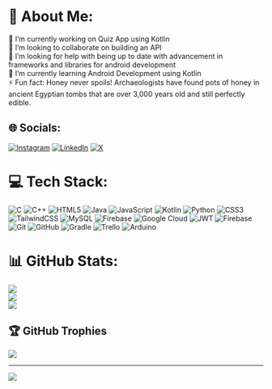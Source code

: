 # 💫 About Me:
🔭 I’m currently working on Quiz App using Kotlin<br>👯 I’m looking to collaborate on building an API<br>🤝 I’m looking for help with being up to date with advancement in frameworks and libraries for android development<br>🌱 I’m currently learning Android Development using Kotlin<br>⚡ Fun fact: Honey never spoils! Archaeologists have found pots of honey in ancient Egyptian tombs that are over 3,000 years old and still perfectly edible.


## 🌐 Socials:
[![Instagram](https://img.shields.io/badge/Instagram-%23E4405F.svg?logo=Instagram&logoColor=white)](https://instagram.com/__aryan_singh_03) [![LinkedIn](https://img.shields.io/badge/LinkedIn-%230077B5.svg?logo=linkedin&logoColor=white)](https://linkedin.com/in/aryan-singh-3b45b4121) [![X](https://img.shields.io/badge/X-black.svg?logo=X&logoColor=white)](https://x.com/Aryansi54038707) 

# 💻 Tech Stack:
![C](https://img.shields.io/badge/c-%2300599C.svg?style=for-the-badge&logo=c&logoColor=white) ![C++](https://img.shields.io/badge/c++-%2300599C.svg?style=for-the-badge&logo=c%2B%2B&logoColor=white) ![HTML5](https://img.shields.io/badge/html5-%23E34F26.svg?style=for-the-badge&logo=html5&logoColor=white) ![Java](https://img.shields.io/badge/java-%23ED8B00.svg?style=for-the-badge&logo=openjdk&logoColor=white) ![JavaScript](https://img.shields.io/badge/javascript-%23323330.svg?style=for-the-badge&logo=javascript&logoColor=%23F7DF1E) ![Kotlin](https://img.shields.io/badge/kotlin-%237F52FF.svg?style=for-the-badge&logo=kotlin&logoColor=white) ![Python](https://img.shields.io/badge/python-3670A0?style=for-the-badge&logo=python&logoColor=ffdd54) ![CSS3](https://img.shields.io/badge/css3-%231572B6.svg?style=for-the-badge&logo=css3&logoColor=white) ![TailwindCSS](https://img.shields.io/badge/tailwindcss-%2338B2AC.svg?style=for-the-badge&logo=tailwind-css&logoColor=white) ![MySQL](https://img.shields.io/badge/mysql-4479A1.svg?style=for-the-badge&logo=mysql&logoColor=white) ![Firebase](https://img.shields.io/badge/firebase-%23039BE5.svg?style=for-the-badge&logo=firebase) ![Google Cloud](https://img.shields.io/badge/GoogleCloud-%234285F4.svg?style=for-the-badge&logo=google-cloud&logoColor=white) ![JWT](https://img.shields.io/badge/JWT-black?style=for-the-badge&logo=JSON%20web%20tokens) ![Firebase](https://img.shields.io/badge/firebase-a08021?style=for-the-badge&logo=firebase&logoColor=ffcd34) ![Git](https://img.shields.io/badge/git-%23F05033.svg?style=for-the-badge&logo=git&logoColor=white) ![GitHub](https://img.shields.io/badge/github-%23121011.svg?style=for-the-badge&logo=github&logoColor=white) ![Gradle](https://img.shields.io/badge/Gradle-02303A.svg?style=for-the-badge&logo=Gradle&logoColor=white) ![Trello](https://img.shields.io/badge/Trello-%23026AA7.svg?style=for-the-badge&logo=Trello&logoColor=white) ![Arduino](https://img.shields.io/badge/-Arduino-00979D?style=for-the-badge&logo=Arduino&logoColor=white)
# 📊 GitHub Stats:
![](https://github-readme-stats.vercel.app/api?username=CrypticPrismo&theme=dark&hide_border=false&include_all_commits=true&count_private=true)<br/>
![](https://github-readme-streak-stats.herokuapp.com/?user=CrypticPrismo&theme=dark&hide_border=false)<br/>
![](https://github-readme-stats.vercel.app/api/top-langs/?username=CrypticPrismo&theme=dark&hide_border=false&include_all_commits=true&count_private=true&layout=compact)

## 🏆 GitHub Trophies
![](https://github-profile-trophy.vercel.app/?username=CrypticPrismo&theme=radical&no-frame=false&no-bg=false&margin-w=4)

---
[![](https://visitcount.itsvg.in/api?id=CrypticPrismo&icon=5&color=0)](https://visitcount.itsvg.in)

<!-- Proudly created with GPRM ( https://gprm.itsvg.in ) -->
